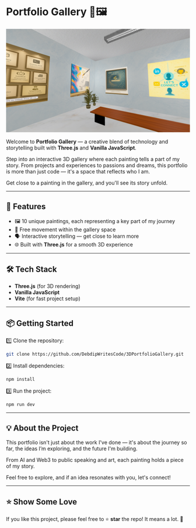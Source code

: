 # Portfolio Gallery 🎨🖼️

<img src="./public/images/readme-cover.png" alt="Portfolio Gallery Cover" />

Welcome to **Portfolio Gallery** — a creative blend of technology and storytelling built with **Three.js** and **Vanilla JavaScript**.

Step into an interactive 3D gallery where each painting tells a part of my story. From projects and experiences to passions and dreams, this portfolio is more than just code — it's a space that reflects who I am.

Get close to a painting in the gallery, and you'll see its story unfold.

---

## 🚀 Features

* 🖼️ 10 unique paintings, each representing a key part of my journey
* 🧭 Free movement within the gallery space
* 🗣️ Interactive storytelling — get close to learn more
* 🌐 Built with **Three.js** for a smooth 3D experience

---

## 🛠️ Tech Stack

* **Three.js** (for 3D rendering)
* **Vanilla JavaScript**
* **Vite** (for fast project setup)

---

## 📦 Getting Started

1️⃣ Clone the repository:

```bash
git clone https://github.com/DebdipWritesCode/3DPortfolioGallery.git
```

2️⃣ Install dependencies:

```bash
npm install
```

3️⃣ Run the project:

```bash
npm run dev
```
---

## 💡 About the Project

This portfolio isn't just about the work I've done — it's about the journey so far, the ideas I’m exploring, and the future I'm building.

From AI and Web3 to public speaking and art, each painting holds a piece of my story.

Feel free to explore, and if an idea resonates with you, let's connect!

---

## ⭐ Show Some Love

If you like this project, please feel free to ⭐ **star** the repo! It means a lot. 🌟
